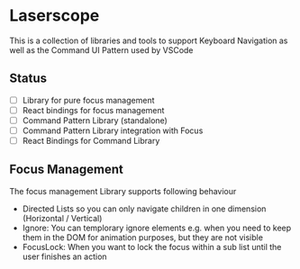 # Laserscope

This is a collection of libraries and tools to support Keyboard Navigation as well as the Command UI Pattern used by VSCode

## Status

- [ ] Library for pure focus management
- [ ] React bindings for focus management
- [ ] Command Pattern Library (standalone)
- [ ] Command Pattern Library integration with Focus
- [ ] React Bindings for Command Library

## Focus Management

The focus management Library supports following behaviour

- Directed Lists so you can only navigate children in one dimension (Horizontal / Vertical)
- Ignore: You can templorary ignore elements e.g. when you need to keep them in the DOM for animation purposes, but they are not visible
- FocusLock: When you want to lock the focus within a sub list until the user finishes an action
